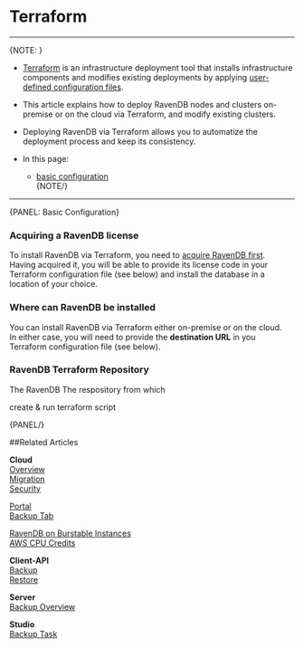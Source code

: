 # Terraform

---

{NOTE: }

* [Terraform](https://www.terraform.io/) is an infrastructure deployment tool 
  that installs infrastructure components and modifies existing deployments by 
  applying [user-defined configuration files](https://www.terraform.io/docs/language/index.html).  

* This article explains how to deploy RavenDB nodes and clusters on-premise 
  or on the cloud via Terraform, and modify existing clusters.  

* Deploying RavenDB via Terraform allows you to automatize the deployment 
  process and keep its consistency.  
  
* In this page:  
  * [basic configuration](../cloud/cloud-backup-and-restore#the-mandatory-backup-routine)  
{NOTE/}

---

{PANEL: Basic Configuration}

### Acquiring a RavenDB license

To install RavenDB via Terraform, you need to [acquire RavenDB first](https://ravendb.net/buy).  
Having acquired it, you will be able to provide its license code 
in your Terraform configuration file (see below) and install the 
database in a location of your choice.  

### Where can RavenDB be installed

You can install RavenDB via Terraform either on-premise or on the cloud.  
In either case, you will need to provide the **destination URL** in you 
Terraform configuration file (see below).  

### RavenDB Terraform Repository

The RavenDB The respository from which 

create & run terraform script  

{PANEL/}

##Related Articles

**Cloud**  
[Overview](cloud-overview)  
[Migration](cloud-migration)  
[Security](cloud-security)  
  
[Portal](../cloud/portal/cloud-portal)  
[Backup Tab](../cloud/portal/cloud-portal-backups-tab)  
  
[RavenDB on Burstable Instances](https://ayende.com/blog/187681-B/running-ravendb-on-burstable-cloud-instances)  
[AWS CPU Credits](https://docs.aws.amazon.com/AWSEC2/latest/UserGuide/burstable-credits-baseline-concepts.html)  

**Client-API**  
[Backup](../client-api/operations/maintenance/backup/backup)  
[Restore](../client-api/operations/maintenance/backup/restore)  

**Server**  
[Backup Overview](../server/ongoing-tasks/backup-overview)  

**Studio**  
[Backup Task](../studio/database/tasks/backup-task)  
